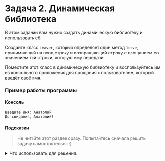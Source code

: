 # Задача 2. Динамическая библиотека
В этом задании вам нужно создать динамическую библиотеку и использовать её.

Создайте класс `Leaver`, который определяет один метод `leave`, принимающий на вход строку и возвращающий строку с прощанием со значением той строки, которую ему передали.

Поместите этот класс в динамическую библиотеку и воспользуйтесь им из консольного приложения для прощания с пользователем, который введёт своё имя.

### Пример работы программы
#### Консоль
```
Введите имя: Анатолий
До свидания, Анатолий!
```

#### Подсказки

> Не читайте этот раздел сразу. Попытайтесь сначала решить задачу самостоятельно :)

<details>

<summary>Что использовать для решения.</summary>

Чтобы иметь возможность подключить заголовочный файл библиотеки, нужно добавить директорию, в которой находятся заголовочные файлы библиотеки, в проект-клиент.

Чтобы проект-клиент включил в себя статическую библиотеку с информацией, необходимой для загрузки и вызова динамической библиотеки, нужно добавить ссылку на неё в проект-клиент.

Не забудьте использовать специальный синтаксис для экспорта необходимых членов из библиотеки. Предопределённый Visual Studio макрос вы можете посмотреть в свойствах проекта библиотеки в меню `C/C++ -> Препроцессор -> Определения препроцессора`.

</details>
